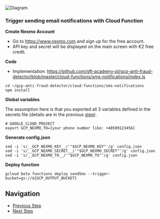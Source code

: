 ![Diagram](https://github.com/gft-academy-pl/gcp-anti-fraud-detector/blob/master/assets/notifications-highlight.png?raw=true)

### Trigger sending email notifications with Cloud Function

**Create Nexmo Account**
- Go to https://www.nexmo.com and sign up for the free account.
- API key and secret will be displayed on the main screen with €2 free credit.

**Code**

- Implementation: https://github.com/gft-academy-pl/gcp-anti-fraud-detector/blob/master/cloud-functions/sms-notifications/index.js

```
cd ~/gcp-anti-fraud-detector/cloud-functions/sms-notifications
npm install
```

**Global variables**

The assumption here is that you exported all 3 variables defined in the secrets file (details are in the previous [step](./04-email-notifications.md)).
```
# GOOGLE_CLOUD_PROJECT
export GCP_NEXMO_TO=[your phone number like: +48509123456]
```

**Generate config.json**

```
sed -i 's/__GCP_NEXMO_KEY__/'"$GCP_NEXMO_KEY"'/g' config.json
sed -i 's/__GCP_NEXMO_SECRET__/'"$GCP_NEXMO_SECRET"'/g' config.json
sed -i 's/__GCP_NEXMO_TO__/'"$GCP_NEXMO_TO"'/g' config.json
```

**Deploy function**

```
gcloud beta functions deploy sendSms --trigger-bucket=gs://${GCP_OUTPUT_BUCKET}
```

## Navigation

- [Previous Step](./04-email-notifications.md)
- [Next Step](./06-executing-pipeline.md)
